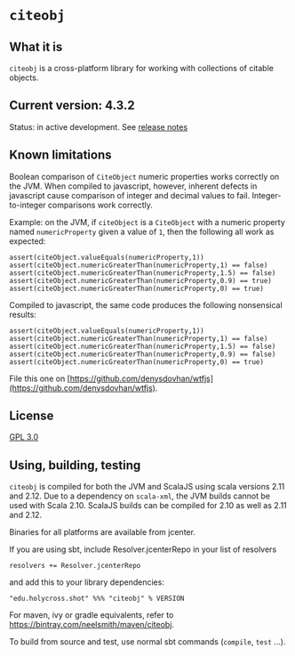 # `citeobj`

## What it is

`citeobj` is a cross-platform library for working with collections of citable objects.

## Current version: 4.3.2

Status:  in active development.  See [release notes](releases.md)

## Known limitations

Boolean comparison of `CiteObject` numeric properties works correctly on the JVM.  When compiled to javascript, however, inherent defects in javascript cause comparison of integer and decimal values to fail.  Integer-to-integer comparisons work correctly.

Example:  on the JVM, if `citeObject` is a `CiteObject` with a numeric property named `numericProperty` given a value of `1`, then the following all work as expected:

    assert(citeObject.valueEquals(numericProperty,1))
    assert(citeObject.numericGreaterThan(numericProperty,1) == false)
    assert(citeObject.numericGreaterThan(numericProperty,1.5) == false)
    assert(citeObject.numericGreaterThan(numericProperty,0.9) == true)
    assert(citeObject.numericGreaterThan(numericProperty,0) == true)

Compiled to javascript, the same code produces the following nonsensical results:

    assert(citeObject.valueEquals(numericProperty,1))
    assert(citeObject.numericGreaterThan(numericProperty,1) == false)
    assert(citeObject.numericGreaterThan(numericProperty,1.5) == false)
    assert(citeObject.numericGreaterThan(numericProperty,0.9) == false)
    assert(citeObject.numericGreaterThan(numericProperty,0) == true)

File this one on [https://github.com/denysdovhan/wtfjs](https://github.com/denysdovhan/wtfjs).

## License

[GPL 3.0](https://opensource.org/licenses/gpl-3.0.html)



## Using, building, testing

`citeobj` is compiled for both the JVM and ScalaJS using scala versions 2.11 and 2.12.  Due to a dependency on `scala-xml`, the JVM builds cannot be used with Scala 2.10.  ScalaJS builds can be compiled for 2.10 as well as 2.11 and 2.12.

Binaries for all platforms are available from jcenter.

If you are using sbt, include Resolver.jcenterRepo in your list of resolvers

    resolvers += Resolver.jcenterRepo

and add this to your library dependencies:

    "edu.holycross.shot" %%% "citeobj" % VERSION

For maven, ivy or gradle equivalents, refer to https://bintray.com/neelsmith/maven/citeobj.

To build from source and test, use normal sbt commands (`compile`, `test` ...).
